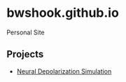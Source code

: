 # bwshook.github.io
Personal Site
## Projects
- [Neural Depolarization Simulation](https://bwshook.github.io/projects/depolarization/index.html)
